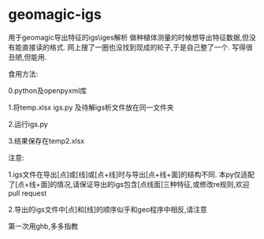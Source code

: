 # geomagic-igs
用于geomagic导出特征的igs\iges解析
做种植体测量的时候想导出特征数据,但没有能直接读的格式.
网上搜了一圈也没找到现成的轮子,于是自己整了一个.
写得很丑陋,但能用.


食用方法:

0.python及openpyxml库

1.将temp.xlsx igs.py 及待解igs析文件放在同一文件夹

2.运行igs.py

3.结果保存在temp2.xlsx


注意:

1.igs文件在导出[点]或[线]或[点+线]时与导出[点+线+面]的结构不同.
本py仅适配了[点+线+面]的情况,请保证导出的igs包含[点线面]三种特征,或修改re规则,欢迎pull request

2.导出的igs文件中[点]和[线]的顺序似乎和geo程序中相反,请注意


第一次用ghb,多多指教
